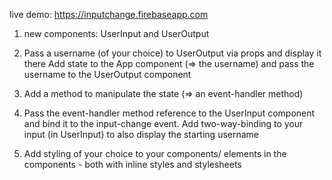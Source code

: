 live demo: https://inputchange.firebaseapp.com


1. new components: UserInput and UserOutput

2. Pass a username (of your choice) to UserOutput via props and display it there
Add state to the App component (=> the username) and pass the username to the UserOutput component
3. Add a method to manipulate the state (=> an event-handler method)
4. Pass the event-handler method reference to the UserInput component and bind it to the input-change event. Add two-way-binding to your input (in UserInput) to also display the starting username
5. Add styling of your choice to your components/ elements in the components - both with inline styles and stylesheets
